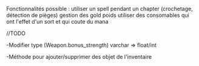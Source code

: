 Fonctionnalités possible :
  utiliser un spell pendant un chapter (crochetage, détection de pièges)
  gestion des gold
  poids
  utiliser des consomables qui ont l'effet d'un sort et qui coute du mana

//TODO

-Modifier type (Weapon.bonus_strength) varchar => float/int

-Méthode pour ajouter/supprimer des objet de l'inventaire
